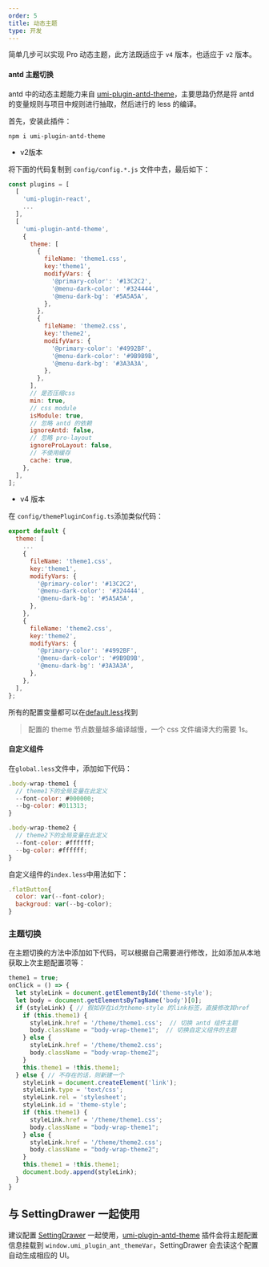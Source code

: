 ```yaml
---
order: 5
title: 动态主题
type: 开发
---
```


简单几步可以实现 Pro 动态主题，此方法既适应于 `v4` 版本，也适应于 `v2` 版本。

#### antd 主题切换

antd 中的动态主题能力来自 [umi-plugin-antd-theme](https://github.com/chenshuai2144/umi-plugin-antd-theme)，主要思路仍然是将 antd 的变量规则与项目中规则进行抽取，然后进行的 less 的编译。

首先，安装此插件：

```
npm i umi-plugin-antd-theme
```

* v2版本

将下面的代码复制到 `config/config.*.js` 文件中去，最后如下：

```js
const plugins = [
  [
    'umi-plugin-react',
    ...
  ],
  [
    'umi-plugin-antd-theme',
    {
      theme: [
        {
          fileName: 'theme1.css',
          key:'theme1',
          modifyVars: {
            '@primary-color': '#13C2C2',
            '@menu-dark-color': '#324444',
            '@menu-dark-bg': '#5A5A5A',
          },
        },
        {
          fileName: 'theme2.css',
          key:'theme2',
          modifyVars: {
            '@primary-color': '#4992BF',
            '@menu-dark-color': '#9B9B9B',
            '@menu-dark-bg': '#3A3A3A',
          },
        },
      ],
      // 是否压缩css
      min: true,
      // css module
      isModule: true,
      // 忽略 antd 的依赖
      ignoreAntd: false,
      // 忽略 pro-layout
      ignoreProLayout: false,
      // 不使用缓存
      cache: true,
    },
  ],
];
```
* v4 版本

在 `config/themePluginConfig.ts`添加类似代码：

```js
export default {
  theme: [
    ...
    {
      fileName: 'theme1.css',
      key:'theme1',
      modifyVars: {
        '@primary-color': '#13C2C2',
        '@menu-dark-color': '#324444',
        '@menu-dark-bg': '#5A5A5A',
      },
    },
    {
      fileName: 'theme2.css',
      key:'theme2',
      modifyVars: {
        '@primary-color': '#4992BF',
        '@menu-dark-color': '#9B9B9B',
        '@menu-dark-bg': '#3A3A3A',
      },
    },
  ],
};
```
所有的配置变量都可以在[default.less](https://github.com/ant-design/ant-design/blob/master/components/style/themes/default.less)找到

> 配置的 theme 节点数量越多编译越慢，一个 css 文件编译大约需要 1s。

#### 自定义组件

在`global.less`文件中，添加如下代码：
```js
.body-wrap-theme1 {
  // theme1下的全局变量在此定义
  --font-color: #000000;
  --bg-color: #011313;
}

.body-wrap-theme2 {
  // theme2下的全局变量在此定义
  --font-color: #ffffff;
  --bg-color: #ffffff;
}
```
自定义组件的`index.less`中用法如下：
```js
.flatButton{
  color: var(--font-color);
  backgroud: var(--bg-color);
}
```

### 主题切换
在主题切换的方法中添加如下代码，可以根据自己需要进行修改，比如添加从本地获取上次主题配置项等：
```js
theme1 = true;
onClick = () => {
  let styleLink = document.getElementById('theme-style');
  let body = document.getElementsByTagName('body')[0];
  if (styleLink) { // 假如存在id为theme-style 的link标签，直接修改其href
    if (this.theme1) {
      styleLink.href = '/theme/theme1.css';  // 切换 antd 组件主题
      body.className = "body-wrap-theme1";  // 切换自定义组件的主题
    } else {
      styleLink.href = '/theme/theme2.css';
      body.className = "body-wrap-theme2";
    }
    this.theme1 = !this.theme1;
  } else { // 不存在的话，则新建一个
    styleLink = document.createElement('link');
    styleLink.type = 'text/css';
    styleLink.rel = 'stylesheet';
    styleLink.id = 'theme-style';
    if (this.theme1) {
      styleLink.href = '/theme/theme1.css';
      body.className = "body-wrap-theme1";
    } else {
      styleLink.href = '/theme/theme2.css';
      body.className = "body-wrap-theme2";
    }
    this.theme1 = !this.theme1;
    document.body.append(styleLink);
  }
}
```

## 与 SettingDrawer 一起使用

建议配置 [SettingDrawer](https://github.com/ant-design/ant-design-pro-layout#settingdrawer) 一起使用，[umi-plugin-antd-theme](https://github.com/chenshuai2144/umi-plugin-antd-theme) 插件会将主题配置信息挂载到 `window.umi_plugin_ant_themeVar`，SettingDrawer 会去读这个配置自动生成相应的 UI。
